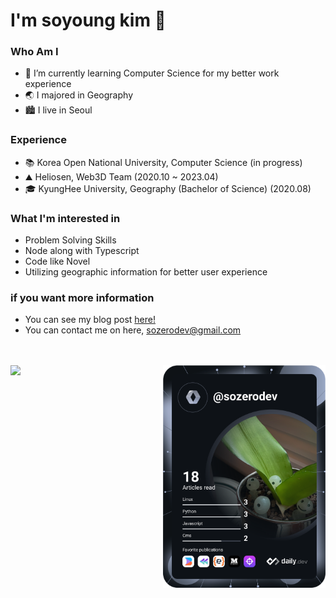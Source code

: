 
<div align="left">
  

  # I'm soyoung kim 🙂
### Who Am I
- 🌱 I’m currently learning Computer Science for my better work experience
- 🌏 I majored in Geography 
- 🏙 I live in Seoul

### Experience
- 📚 Korea Open National University, Computer Science (in progress)
- ⛰ Heliosen, Web3D Team (2020.10 ~ 2023.04)
- 🎓 KyungHee University, Geography (Bachelor of Science) (2020.08)

### What I'm interested in
- Problem Solving Skills
- Node along with Typescript
- Code like Novel
- Utilizing geographic information for better user experience


### if you want more information
- You can see my blog post [here!](https://sozerodev.tistory.com/)
- You can contact me on here, <sozerodev@gmail.com>

</br></br>
<a href="https://github-readme-stats-git-masterrstaa-rickstaa.vercel.app/api?username=sozerodev&show_icons=true&theme=onedark" target="_blank"/>
    <img
      width="350"
      src="https://github-readme-stats-git-masterrstaa-rickstaa.vercel.app/api?username=sozerodev&show_icons=true&theme=onedark"
    />
  </a>
  <a href="https://api.daily.dev/get?r=omBratteng" target="_blank">
    <img
      width="260"
      align="right"
      src="./devcard.svg"
    />
  </a>
</div>